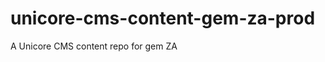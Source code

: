 unicore-cms-content-gem-za-prod
===============================

A Unicore CMS content repo for gem ZA

